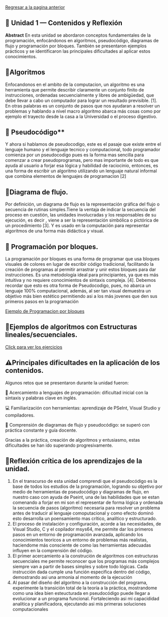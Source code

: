 [Regresar a la pagina anterior](unidad1.md)  
## 🧩 Unidad 1 — Contenidos y Reflexión  
**Abstract**
En esta unidad se abordaron conceptos fundamentales de la programación, enfocándonos en algoritmos, pseudocódigo, diagramas de flujo y programación por bloques. También se presentaron ejemplos prácticos y se identificaron las principales dificultades al aplicar estos conocimientos.

## 🔹Algoritmos  

Enfocandonos en el ambito de la computacion, un algoritmo es  una herramienta que permite describir claramente un conjunto finito de instrucciones, ordenadas secuencialmente y libres de ambigüedad, que debe llevar a cabo un computador para lograr un resultado previsible. [1]. En otras palabras es un conjunto de pasos que nos ayudaran a resolver un problemas y hablando a nivel macro algoritmo abarca más cosas como por ejemplo el trayecto desde la casa a la Universidad o el proceso digestivo.  
## 🔹 Pseudocódigo**  

Y ahora si hablamos de pseudocodigo, este es el pasaje que existe entre el lenguaje humano y el lenguaje tecnico y computacional, todo programador comienza por un pseudocodigo pues es la forma mas sencilla para comenzar a crear pseudoprogramas, pero mas importante de todo es que ayuda al usuario a forjar esa lógica y habilidad de raciocinio, entonces, es una forma de escribir un algoritmo utilizando un lenguaje natural informal que combina elementos de lenguajes de programacion [2]

## 🔹Diagrama de flujo.
Por definición, un diagrama de flujo es la representación gráfica del flujo o secuencia de rutinas simples.Tiene la ventaja de indicar la secuencia del proceso en cuestión, las unidades involucradas y los responsables de su ejecución, es decir , viene a ser la representación simbólica o pictórica de un procedimiento [3]. Y es usado en la computación para representar algoritmos de una forma más didáctica y visual.

## 🔹 Programación por bloques.
La programación por bloques es una forma de programar que usa bloques visuales de colores en lugar de escribir código tradicional, facilitando la creación de programas al permitir arrastrar y unir estos bloques para dar instrucciones. Es una metodología ideal para principiantes, ya que es más intuitiva y no requiere conocimientos de sintaxis compleja. [4]. Debemos recordar que esto es otra forma de Pseudocodigo, pues, no abarca un lenguaje 100% computacional, además, al ser tan visual demuestra un objetivo más bien estético permitiendo asi a los más jovenes que den sus primeros pasos en la programación  

[Ejemplo de Programacion por bloques](imagenes.md)

## 🔹Ejemplos de algoritmos con Estructuras lineales/secuenciales.

[Click para ver los ejercicios](ejercicios.md)

## ⚠️Principales dificultades en la aplicación de los contenidos.  

Algunos retos que se presentaron durante la unidad fueron:

🧠 Acercamiento a lenguajes de programación: dificultad inicial con la sintaxis y palabras clave en inglés.

💻 Familiarización con herramientas: aprendizaje de PSeInt, Visual Studio y compiladores.

🔁 Comprensión de diagramas de flujo y pseudocódigo: se superó con práctica constante y guía docente.

Gracias a la práctica, creación de algoritmos y entusiasmo, estas dificultades se han ido superando progresivamente.


## 🔹Reflexión crítica de los aprendizajes de la unidad.  
1. En el transcurso de esta unidad comprendi que el pseudocódigo es la base de todos los estudios de la programación, logrando su objetivo por medio de herramientas de pseudocódigo y diagramas de flujo, en nuestro caso con ayuda de Pseint, una de las habilidades que se estan comenando a forjar en mi son el representar de forma lógica y ordenada la secuencia de pasos (algoritmo) necesaria para resolver un problema antes de traducir al lenguaje comoputacional y como efecto dominó esto desarrolla un poensamiento mas crítico, analítico y estructurado.
2. El proceso de instalación y configuración, acorde a las necesidades, de Visual Studio, C y el copilador msys64, me permite dar los primeros pasos en un entorno de programación avanzada, aplicando los conocimientos teoricos a un entorno de problemas más realistas, haciendome más consciente de como las herramientas adecuadas influyen en la comprensión del código.
3. El primer acercamiento a la construción de algoritmos con estructuras secuenciales me permite reconocer que los programas más complejos siempre van a partir de bases simples y sobre todo lógicas. Cada instrucción dada cumple una función especifica dentro del código, demostrando asi una armonia al momento de la ejecución
4. Al pasar del diseño del algoritmo a la construcción del programa, experimente la transición total de la teoría a la práctica, mostrandome como una idea bien esteucturada en pseudocódigo puede llegar a evolucionar a un programa funcional. Fortaleciendo asi mi capacididad analitica y planificadora, ejecutando asi mis primeras soluciones computacionales

   





